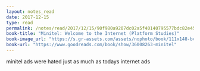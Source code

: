 ```yaml
---
layout: notes_read
date: 2017-12-15
type: read
permalink: /notes/read/2017/12/15/90f980a9207dc02a5f40140795577bdc82e45761.html
book-title: "Minitel: Welcome to the Internet (Platform Studies)"
book-image_url: "https://s.gr-assets.com/assets/nophoto/book/111x148-bcc042a9c91a29c1d680899eff700a03.png"
book-url: "https://www.goodreads.com/book/show/36008263-minitel"
---
```

minitel ads were hated just as much as todays internet ads
